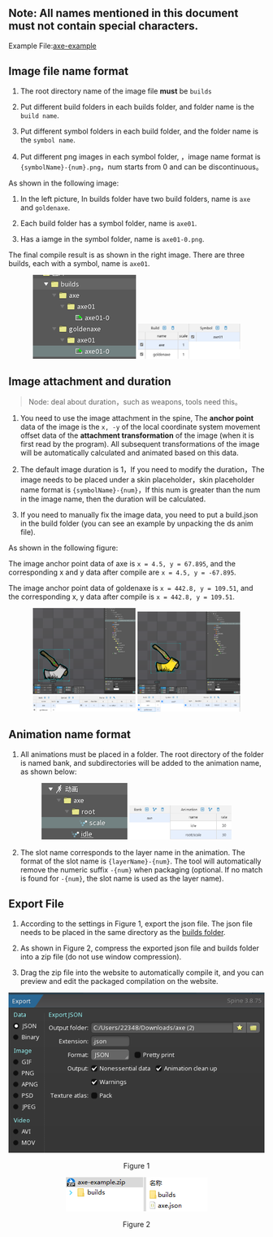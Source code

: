 <h2>Note: All names mentioned in this document must not contain special characters.</h2>

Example File:[axe-example](https://github.com/Jerry457/dont-starve-anim-tool-document/tree/main/docs/public/spine-anims/axe-example.zip)

## Image file name format

1. The root directory name of the image file **must** be `builds`

2. Put different build folders in each builds folder, and folder name is the `build name`.

3. Put different symbol folders in each build folder, and the folder name is the `symbol name`.

4. Put different png images in each symbol folder, ，image name format is `{symbolName}-{num}.png`，num starts from 0 and can be discontinuous。

As shown in the following image:
1. In the left picture, In builds folder have two build folders, name is `axe` and `goldenaxe`.

2. Each build folder has a symbol folder, name is `axe01`.

3. Has a iamge in the symbol folder, name is `axe01-0.png`.

The final compile result is as shown in the right image. There are three builds, each with a symbol, name is `axe01`.

<p align="center">
    <img src="../../assets/images/build-name-example.png"/>
    <img src="../../assets/images/build-name-result.png" style="width:40%"/>
</p>

## Image attachment and duration

> Node: deal about duration，such as weapons, tools need this。

1. You need to use the image attachment in the spine, The **anchor point** data of the image is the `x, -y` of the local coordinate system movement offset data of the **attachment transformation** of the image (when it is first read by the program). All subsequent transformations of the image will be automatically calculated and animated based on this data.

2. The default image duration is 1，If you need to modify the duration，The image needs to be placed under a skin placeholder，skin placeholder name format is `{symbolName}-{num}`，If this num is greater than the num in the image name, then the duration will be calculated.

3. If you need to manually fix the image data, you need to put a build.json in the build folder (you can see an example by unpacking the ds anim file).

As shown in the following figure:

The image anchor point data of axe is `x = 4.5, y = 67.895`, and the corresponding x and y data after compile are `x = 4.5, y = -67.895`.

The image anchor point data of goldenaxe is `x = 442.8, y = 109.51`, and the corresponding x, y data after compile is `x = 442.8, y = 109.51`.

<p align="center">
    <img src="../../assets/images/build-frame-example.png" style="width:40%"/>
    <img src="../../assets/images/build-frame-example2.png" style="width:40%"/>
    <img src="../../assets/images/build-frame-result.png" style="width:40%"/>
    <img src="../../assets/images/build-frame-result2.png" style="width:40%"/>
</p>

## Animation name format

1. All animations must be placed in a folder. The root directory of the folder is named bank, and subdirectories will be added to the animation name, as shown below:

<p align="center">
    <img src="../../assets/images/animation-name-example.png"/>
    <img src="../../assets/images/animation-name-result.png" style="width:40%"/>
</p>

2. The slot name corresponds to the layer name in the animation. The format of the slot name is `{layerName}-{num}`. The tool will automatically remove the numeric suffix `-{num}` when packaging (optional. If no match is found for `-{num}`, the slot name is used as the layer name).

## Export File

1. According to the settings in Figure 1, export the json file. The json file needs to be placed in the same directory as the [builds folder](#image-file-name-format).

2. As shown in Figure 2, compress the exported json file and builds folder into a zip file (do not use window compression).

3. Drag the zip file into the website to automatically compile it, and you can preview and edit the packaged compilation on the website.

<p align="center">
    <img src="../../assets/images/spine-export-setting-en.png"/>
    <p align="center"> Figure 1 </p>
</p>

<p align="center">
    <img src="../../assets/images/zip-example.png"/>
    <p align="center"> Figure 2 </p>
</p>
